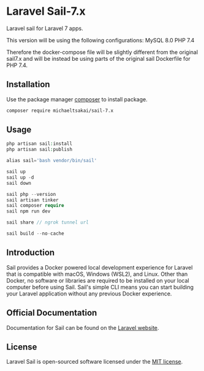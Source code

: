 # Laravel Sail-7.x

Laravel sail for Laravel 7 apps.

This version will be using the following configurations: 
MySQL 8.0
PHP 7.4

Therefore the docker-compose file will be slightly different from the original sail7.x and will be instead be using parts of 
the original sail Dockerfile for PHP 7.4. 

## Installation

Use the package manager [composer](https://getcomposer.org/) to install package.

```bash
composer require michaeltsakai/sail-7.x
```
## Usage

```php
php artisan sail:install
php artisan sail:publish

alias sail='bash vendor/bin/sail'

sail up
sail up -d
sail down

sail php --version
sail artisan tinker
sail composer require
sail npm run dev

sail share // ngrok tunnel url

sail build --no-cache
```

## Introduction

Sail provides a Docker powered local development experience for Laravel that is compatible with macOS, Windows (WSL2), and Linux. Other than Docker, no software or libraries are required to be installed on your local computer before using Sail. Sail's simple CLI means you can start building your Laravel application without any previous Docker experience.

## Official Documentation

Documentation for Sail can be found on the [Laravel website](https://laravel.com/docs/sail).

## License

Laravel Sail is open-sourced software licensed under the [MIT license](LICENSE.md).

